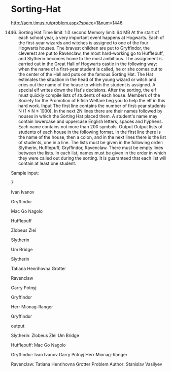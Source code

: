 # Sorting-Hat
http://acm.timus.ru/problem.aspx?space=1&num=1446


1446. Sorting Hat
Time limit: 1.0 second
Memory limit: 64 MB
At the start of each school year, a very important event happens at Hogwarts. Each of the first-year wizards and witches is assigned to one of the four Hogwarts houses. The bravest children are put to Gryffindor, the cleverest are put to Ravenclaw, the most hard-working go to Hufflepuff, and Slytherin becomes home to the most ambitious. The assignment is carried out in the Great Hall of Hogwarts castle in the following way: when the name of a first-year student is called, he or she comes out to the center of the Hall and puts on the famous Sorting Hat. The Hat estimates the situation in the head of the young wizard or witch and cries out the name of the house to which the student is assigned. A special elf writes down the Hat's decisions. After the sorting, the elf must quickly compile lists of students of each house. Members of the Society for the Promotion of Elfish Welfare beg you to help the elf in this hard work.
Input
The first line contains the number of first-year students N (1 ≤ N ≤ 1000). In the next 2N lines there are their names followed by houses in which the Sorting Hat placed them. A student's name may contain lowercase and uppercase English letters, spaces and hyphens. Each name contains not more than 200 symbols.
Output
Output lists of students of each house in the following format. In the first line there is the name of the house, then a colon, and in the next lines there is the list of students, one in a line. The lists must be given in the following order: Slytherin, Hufflepuff, Gryffindor, Ravenclaw. There must be empty lines between the lists. In each list, names must be given in the order in which they were called out during the sorting. It is guaranteed that each list will contain at least one student.



Sample
input: 

7

Ivan Ivanov

Gryffindor

Mac Go Nagolo

Hufflepuff

Zlobeus Zlei

Slytherin

Um Bridge

Slytherin

Tatiana Henrihovna Grotter

Ravenclaw

Garry Potnyj

Gryffindor

Herr Mionag-Ranger

Gryffindor

output:

Slytherin:
Zlobeus Zlei
Um Bridge

Hufflepuff:
Mac Go Nagolo

Gryffindor:
Ivan Ivanov
Garry Potnyj
Herr Mionag-Ranger

Ravenclaw:
Tatiana Henrihovna Grotter
Problem Author: Stanislav Vasilyev
